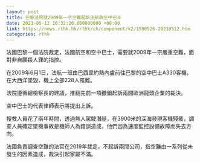 ```yaml
---
layout: post
title: 巴黎法院就2009年一宗空難起訴法航與空中巴士
date: 2021-05-12 16:32:26.000000000 +08:00
link: https://news.rthk.hk/rthk/ch/component/k2/1590526-20210512.htm
categories: rthk
---
```


法國巴黎一個法院裁定，法國航空和空中巴士，需要就2009年一宗嚴重空難，面對非自願殺人罪的指控。

在2009年6月1日，法航一班由巴西里約熱內盧前往巴黎的空中巴士A330客機，在大西洋墜毀，機上全部228人罹難。

法院遵循總檢察長的建議，推翻先前一項撤銷起訴兩間歐洲龍頭企業的裁決。

空中巴士的代表律師表示將提出上訴。 

搜救人員花了兩年時間，透過無人駕駛潛艇，在3900米的深海發現客機殘骸，調查人員確定墜機事故是機師人為錯誤造成，他們因為速度監控設備故障而失去方向。

法國負責調查空難的法官在2019年裁定，不起訴兩間公司，指空難由一系列從未發生的因素造成，裁決引起家屬不滿。
